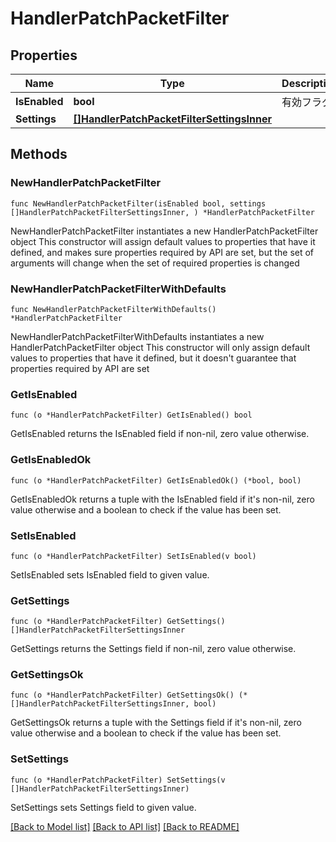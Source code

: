# HandlerPatchPacketFilter

## Properties

Name | Type | Description | Notes
------------ | ------------- | ------------- | -------------
**IsEnabled** | **bool** | 有効フラグ | 
**Settings** | [**[]HandlerPatchPacketFilterSettingsInner**](HandlerPatchPacketFilterSettingsInner.md) |  | 

## Methods

### NewHandlerPatchPacketFilter

`func NewHandlerPatchPacketFilter(isEnabled bool, settings []HandlerPatchPacketFilterSettingsInner, ) *HandlerPatchPacketFilter`

NewHandlerPatchPacketFilter instantiates a new HandlerPatchPacketFilter object
This constructor will assign default values to properties that have it defined,
and makes sure properties required by API are set, but the set of arguments
will change when the set of required properties is changed

### NewHandlerPatchPacketFilterWithDefaults

`func NewHandlerPatchPacketFilterWithDefaults() *HandlerPatchPacketFilter`

NewHandlerPatchPacketFilterWithDefaults instantiates a new HandlerPatchPacketFilter object
This constructor will only assign default values to properties that have it defined,
but it doesn't guarantee that properties required by API are set

### GetIsEnabled

`func (o *HandlerPatchPacketFilter) GetIsEnabled() bool`

GetIsEnabled returns the IsEnabled field if non-nil, zero value otherwise.

### GetIsEnabledOk

`func (o *HandlerPatchPacketFilter) GetIsEnabledOk() (*bool, bool)`

GetIsEnabledOk returns a tuple with the IsEnabled field if it's non-nil, zero value otherwise
and a boolean to check if the value has been set.

### SetIsEnabled

`func (o *HandlerPatchPacketFilter) SetIsEnabled(v bool)`

SetIsEnabled sets IsEnabled field to given value.


### GetSettings

`func (o *HandlerPatchPacketFilter) GetSettings() []HandlerPatchPacketFilterSettingsInner`

GetSettings returns the Settings field if non-nil, zero value otherwise.

### GetSettingsOk

`func (o *HandlerPatchPacketFilter) GetSettingsOk() (*[]HandlerPatchPacketFilterSettingsInner, bool)`

GetSettingsOk returns a tuple with the Settings field if it's non-nil, zero value otherwise
and a boolean to check if the value has been set.

### SetSettings

`func (o *HandlerPatchPacketFilter) SetSettings(v []HandlerPatchPacketFilterSettingsInner)`

SetSettings sets Settings field to given value.



[[Back to Model list]](../README.md#documentation-for-models) [[Back to API list]](../README.md#documentation-for-api-endpoints) [[Back to README]](../README.md)


